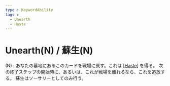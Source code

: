 ```yaml
---
type : KeywordAbility
tags : 
  - Unearth
  - Haste
---
```

# Unearth(N) / 蘇生(N)

(N) : あなたの墓地にあるこのカードを戦場に戻す。これは [[Haste]] を得る。
次の終了ステップの開始時に、あるいは、これが戦場を離れるなら、これを追放する。
蘇生はソーサリーとしてのみ行う。


[//begin]: # "Autogenerated link references for markdown compatibility"
[Haste]: docs/KeywordAbilities/Haste.md "Haste / 速攻"
[//end]: # "Autogenerated link references"

